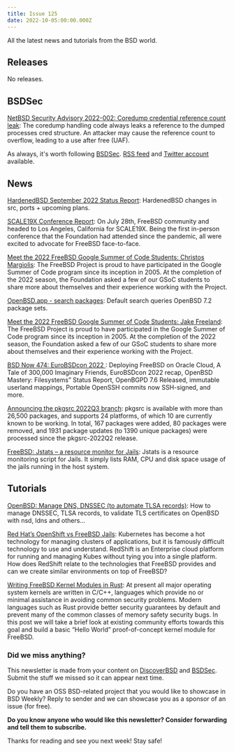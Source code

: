 ```yaml
---
title: Issue 125
date: 2022-10-05:00:00.000Z
---
```

All the latest news and tutorials from the BSD world.
<!-- more -->
## Releases

No releases.

## BSDSec

[NetBSD Security Advisory 2022-002: Coredump credential reference count leak](https://bsdsec.net/articles/netbsd-security-advisory-2022-002-coredump-credential-reference-count-leak?utm_source=bsdweekly): The coredump handling code always leaks a reference to the dumped processes cred structure. An attacker may cause the reference count to overflow, leading to a use after free (UAF).

As always, it's worth following [BSDSec](https://bsdsec.net). [RSS feed](https://bsdsec.net/articles.atom) and [Twitter account](https://twitter.com/bsdsec) available.

## News

[HardenedBSD September 2022 Status Report](https://hardenedbsd.org/article/shawn-webb/2022-10-03/hardenedbsd-september-2022-status-report?utm_source=bsdweekly): HardenedBSD changes in src, ports + upcoming plans.

[SCALE19X Conference Report](https://freebsdfoundation.org/blog/scale19x-conference-report/?utm_source=bsdweekly): On July 28th, FreeBSD community and headed to Los Angeles, California for SCALE19X. Being the first in-person conference that the Foundation had attended since the pandemic, all were excited to advocate for FreeBSD face-to-face.

[Meet the 2022 FreeBSD Google Summer of Code Students: Christos Margiolis](https://freebsdfoundation.org/blog/meet-the-2022-freebsd-google-summer-of-code-students-christos-margiolis/?utm_source=bsdweekly): The FreeBSD Project is proud to have participated in the Google Summer of Code program since its inception in 2005. At the completion of the 2022 season, the Foundation asked a few of our GSoC students to share more about themselves and their experience working with the Project.

[OpenBSD.app - search packages](https://openbsd.app/?utm_source=bsdweekly): Default search queries OpenBSD 7.2 package sets.

[Meet the 2022 FreeBSD Google Summer of Code Students: Jake Freeland](https://freebsdfoundation.org/blog/meet-the-2022-freebsd-google-summer-of-code-students-jake-freeland/?utm_source=bsdweekly): The FreeBSD Project is proud to have participated in the Google Summer of Code program since its inception in 2005. At the completion of the 2022 season, the Foundation asked a few of our GSoC students to share more about themselves and their experience working with the Project.

[BSD Now 474: EuroBSDcon 2022 ](https://www.bsdnow.tv/474?utm_source=bsdweekly): Deploying FreeBSD on Oracle Cloud, A Tale of 300,000 Imaginary Friends, EuroBSDcon 2022 recap, OpenBSD Mastery: Filesystems” Status Report, OpenBGPD 7.6 Released, immutable userland mappings, Portable OpenSSH commits now SSH-signed, and more.

[Announcing the pkgsrc 2022Q3 branch](https://bsdsec.net/articles/announcing-the-pkgsrc-2022q3-branch?utm_source=bsdweekly): pkgsrc is available with more than 26,500 packages, and supports 24 platforms, of which 10 are currently known to be working. In total, 167 packages were added, 80 packages were removed, and 1931 package updates (to 1390 unique packages) were processed since the pkgsrc-2022Q2 release.

[FreeBSD: Jstats – a resource monitor for Jails](https://ozgurkazancci.com/freebsd-jstats-a-resource-monitor-for-jails/?utm_source=bsdweekly): Jstats is a resource monitoring script for Jails. It simply lists RAM, CPU and disk space usage of the jails running in the host system.

## Tutorials

[OpenBSD: Manage DNS, DNSSEC (to automate TLSA records)](https://doc.huc.fr.eu.org/en/post/openbsd-nsd-dnssec-tlsa/?utm_source=bsdweekly): How to manage DNSSEC, TLSA records, to validate TLS certificates on OpenBSD with nsd, ldns and others…

[Red Hat’s OpenShift vs FreeBSD Jails](https://klarasystems.com/articles/red-hats-openshift-vs-freebsd-jails/?utm_source=bsdweekly): Kubernetes has become a hot technology for managing clusters of applications, but it is famously difficult technology to use and understand. RedShift is an Enterprise cloud platform for running and managing Kubes without tying you into a single platform. How does RedShift relate to the technologies that FreeBSD provides and can we create similar environments on top of FreeBSD?

[ Writing FreeBSD Kernel Modules in Rust](https://research.nccgroup.com/2022/08/31/writing-freebsd-kernel-modules-in-rust/?utm_source=bsdweekly): At present all major operating system kernels are written in C/C++, languages which provide no or minimal assistance in avoiding common security problems. Modern languages such as Rust provide better security guarantees by default and prevent many of the common classes of memory safety security bugs. In this post we will take a brief look at existing community efforts towards this goal and build a basic “Hello World” proof-of-concept kernel module for FreeBSD.

### Did we miss anything?

This newsletter is made from your content on [DiscoverBSD](https://discoverbsd.com) and [BSDSec](https://bsdsec.net). Submit the stuff we missed so it can appear next time.

Do you have an OSS BSD-related project that you would like to showcase in BSD Weekly? Reply to sender and we can showcase you as a sponsor of an issue (for free).

**Do you know anyone who would like this newsletter? Consider forwarding and tell them to subscribe.**

Thanks for reading and see you next week! Stay safe!
